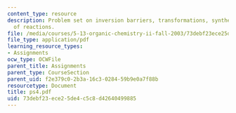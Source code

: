 ```yaml
---
content_type: resource
description: Problem set on inversion barriers, transformations, syntheses, and products
  of reactions.
file: /media/courses/5-13-organic-chemistry-ii-fall-2003/73debf23ece25de4c5c8d42640499885_ps4.pdf
file_type: application/pdf
learning_resource_types:
- Assignments
ocw_type: OCWFile
parent_title: Assignments
parent_type: CourseSection
parent_uid: f2e379c0-2b3a-16c3-0284-59b9e0a7f88b
resourcetype: Document
title: ps4.pdf
uid: 73debf23-ece2-5de4-c5c8-d42640499885
---
```

